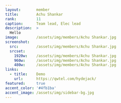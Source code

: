 ```yaml
---
layout:       member
title:        Achu Shankar
rank:         11
caption:      Team lead, Elec lead
description:  >
  Hello
image:        /assets/img/members/Achu Shankar.jpg
screenshot:
  src:        /assets/img/members/Achu Shankar.jpg
  srcset:
    1920w:    /assets/img/members/Achu Shankar.jpg
    960w:     /assets/img/members/Achu Shankar.jpg
    480w:     /assets/img/members/Achu Shankar.jpg
links:
  - title:    Demo
    url:      https://qwtel.com/hydejack/
featured:     true
accent_color: '#4fb1ba'
accent_image: /assets/img/sidebar-bg.jpg
---
```

